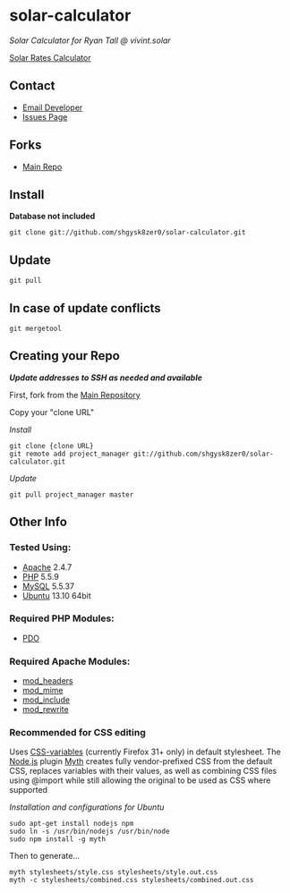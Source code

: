 solar-calculator
================

*Solar Calculator for Ryan Tall @ vivint.solar*

[Solar Rates Calculator](<http://vivintsolar.chriszuber.com/> "Live Site")

## Contact
* [Email Developer](mailto:shgysk8zer0@gmail.com> "Email Developer")
* [Issues Page](<https://github.com/shgysk8zer0/solar-calculator/issues> "Report Bugs, request enhancements, etc")

## Forks
* [Main Repo](<https://github.com/shgysk8zer0/solar-calculator> "Main Repo")

## Install
**Database not included**

	git clone git://github.com/shgysk8zer0/solar-calculator.git

## Update

	git pull

## In case of update conflicts

	git mergetool

## Creating your Repo
**_Update addresses to SSH as needed and available_**

First, fork from the [Main Repository](<https://github.com/shgysk8zer0/solar-calculator> "Main Repo")

Copy your "clone URL"

*Install*

	git clone {clone URL}
	git remote add project_manager git://github.com/shgysk8zer0/solar-calculator.git

*Update*

	git pull project_manager master


## Other Info
### Tested Using:
* [Apache](<http://httpd.apache.org/download.cgi> "Download Apache") 2.4.7
* [PHP](<http://php.net/> "Download PHP") 5.5.9
* [MySQL](<http://dev.mysql.com/downloads/> "Download MySQL") 5.5.37
* [Ubuntu](<http://www.ubuntu.com/download> "Download Ubuntu") 13.10 64bit

### Required PHP Modules:
* [PDO](<http://php.net/manual/en/book.pdo.php>)

### Required Apache Modules:
* [mod_headers](<http://httpd.apache.org/docs/2.2/mod/mod_headers.html>)
* [mod_mime](<http://httpd.apache.org/docs/2.2/mod/mod_mime.html>)
* [mod_include](<http://httpd.apache.org/docs/2.2/mod/mod_include.html>)
* [mod_rewrite](<http://httpd.apache.org/docs/2.2/mod/mod_rewrite.html>)

### Recommended for CSS editing

Uses [CSS-variables](<https://developer.mozilla.org/en-US/docs/Web/CSS/Using_CSS_variables>) (currently Firefox 31+ only) in default stylesheet.
The [Node.js](<http://nodejs.org/> "Node.js Homepage") plugin [Myth](<http://www.myth.io> "Myth Homepage") creates fully vendor-prefixed CSS from the default CSS,
replaces variables with their values, as well as combining CSS files using @import
while still allowing the original to be used as CSS where supported

*Installation and configurations for Ubuntu*

	sudo apt-get install nodejs npm
	sudo ln -s /usr/bin/nodejs /usr/bin/node
	sudo npm install -g myth
Then to generate...

	myth stylesheets/style.css stylesheets/style.out.css
	myth -c stylesheets/combined.css stylesheets/combined.out.css

